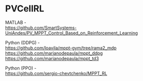 # PVCellRL

MATLAB -  
https://github.com/SmartSystems-UniAndes/PV_MPPT_Control_Based_on_Reinforcement_Learning  

Python (DDPG) -  
https://github.com/loavila/mppt-gym/tree/rama2_mdp  
https://github.com/marianodepaula/mppt_ddpg  
https://github.com/marianodepaula/mppt_td3  

Python (PPO) -   
https://github.com/sergio-chevtchenko/MPPT_RL
